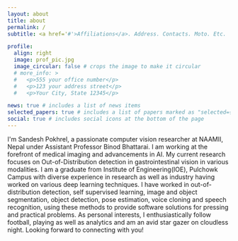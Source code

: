 ```yaml
---
layout: about
title: about
permalink: /
subtitle: <a href='#'>Affiliations</a>. Address. Contacts. Moto. Etc.

profile:
  align: right
  image: prof_pic.jpg
  image_circular: false # crops the image to make it circular
  # more_info: >
  #   <p>555 your office number</p>
  #   <p>123 your address street</p>
  #   <p>Your City, State 12345</p>

news: true # includes a list of news items
selected_papers: true # includes a list of papers marked as "selected={true}"
social: true # includes social icons at the bottom of the page
---
```

<!-- 
Write your biography here. Tell the world about yourself. Link to your favorite [subreddit](http://reddit.com). You can put a picture in, too. The code is already in, just name your picture `prof_pic.jpg` and put it in the `img/` folder.

Put your address / P.O. box / other info right below your picture. You can also disable any of these elements by editing `profile` property of the YAML header of your `_pages/about.md`. Edit `_bibliography/papers.bib` and Jekyll will render your [publications page](/al-folio/publications/) automatically.

Link to your social media connections, too. This theme is set up to use [Font Awesome icons](https://fontawesome.com/) and [Academicons](https://jpswalsh.github.io/academicons/), like the ones below. Add your Facebook, Twitter, LinkedIn, Google Scholar, or just disable all of them. -->
I'm Sandesh Pokhrel, a passionate computer vision researcher at NAAMII, Nepal under Assistant Professor Binod Bhattarai. I am working at the forefront of medical imaging and advancements in AI. My current research focuses on Out-of-Distribution detection in gastrointestinal vision in various modalities. 
I am a graduate from Institute of Engineering(IOE), Pulchowk Campus with diverse experience in research as well as industry having worked on various deep learning techniques. I have worked in out-of-distribution detection, self supervised learning, image and object segmentation, object detection, pose estimation, voice cloning and speech recognition, using these methods to provide software solutions for pressing and practical problems.
As personal interests, I enthusiastically follow football, playing as well as analytics and am an avid star gazer on cloudless night.
Looking forward to connecting with you!
